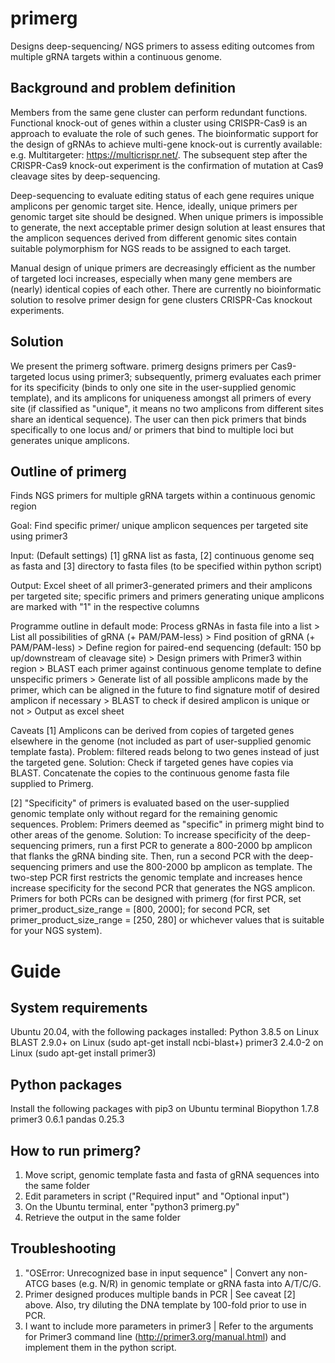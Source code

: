 # primerg
Designs deep-sequencing/ NGS primers to assess editing outcomes from multiple gRNA targets within a continuous genome. 

## Background and problem definition
Members from the same gene cluster can perform redundant functions. Functional knock-out of genes within a cluster using CRISPR-Cas9 is an approach to evaluate the role of such genes. The bioinformatic support for the design of gRNAs to achieve multi-gene knock-out is currently available: e.g. Multitargeter: https://multicrispr.net/. The subsequent step after the CRISPR-Cas9 knock-out experiment is the confirmation of mutation at Cas9 cleavage sites by deep-sequencing. 

Deep-sequencing to evaluate editing status of each gene requires unique amplicons per genomic target site. Hence, ideally, unique primers per genomic target site should be designed. When unique primers is impossible to generate, the next acceptable primer design solution at least ensures that the amplicon sequences derived from different genomic sites contain suitable polymorphism for NGS reads to be assigned to each target. 

Manual design of unique primers are decreasingly efficient as the number of targeted loci increases, especially when many gene members are (nearly) identical copies of each other. There are currently no bioinformatic solution to resolve primer design for gene clusters CRISPR-Cas knockout experiments.

## Solution
We present the primerg software. primerg designs primers per Cas9-targeted locus using primer3; subsequently, primerg evaluates each primer for its specificity (binds to only one site in the user-supplied genomic template), and its amplicons for uniqueness amongst all primers of every site (if classified as "unique", it means no two amplicons from different sites share an identical sequence). The user can then pick primers that binds specifically to one locus and/ or primers that bind to multiple loci but generates unique amplicons.

## Outline of primerg 
Finds NGS primers for multiple gRNA targets within a continuous genomic region

Goal:  Find specific primer/ unique amplicon sequences per targeted site using primer3

Input: (Default settings) [1] gRNA list as fasta, [2] continuous genome seq as fasta and [3] directory to fasta files (to be specified within python script)

Output: Excel sheet of all primer3-generated primers and their amplicons per targeted site; specific primers and primers generating unique amplicons are marked with "1" in the respective columns

Programme outline in default mode: 
  Process gRNAs in fasta file into a list > List all possibilities of gRNA (+ PAM/PAM-less) >
  Find position of gRNA (+ PAM/PAM-less)  > Define region for paired-end sequencing (default: 150 bp up/downstream of cleavage site) >
  Design primers with Primer3 within region > BLAST each primer against continuous genome template to define unspecific primers >
  Generate list of all possible amplicons made by the primer, which can be aligned in the future to find signature motif of desired amplicon if necessary >
  BLAST to check if desired amplicon is unique or not > Output as excel sheet

Caveats
  [1] Amplicons can be derived from copies of targeted genes elsewhere in the genome (not included as part of user-supplied genomic template fasta).
      Problem: filtered reads belong to two genes instead of just the targeted gene.
      Solution: Check if targeted genes have copies via BLAST. 
      Concatenate the copies to the continuous genome fasta file supplied to Primerg.

  [2] "Specificity" of primers is evaluated based on the user-supplied genomic template only without regard for the remaining genomic sequences. 
      Problem: Primers deemed as "specific" in primerg might bind to other areas of the genome.
      Solution: To increase specificity of the deep-sequencing primers, run a first PCR to generate a 800-2000 bp amplicon that flanks the gRNA binding site. Then, run a second                 PCR with the deep-sequencing primers and use the 800-2000 bp amplicon as template. The two-step PCR first restricts the genomic template and increases hence 
                increase specificity for the second PCR that generates the NGS amplicon. Primers for both PCRs can be designed with primerg (for first PCR, set  
                primer_product_size_range = [800, 2000]; for second PCR, set primer_product_size_range = [250, 280] or whichever values that is suitable for your NGS system).

# Guide

## System requirements 
  Ubuntu 20.04, with the following packages installed:
  Python 3.8.5 on Linux 
  BLAST 2.9.0+ on Linux    (sudo apt-get install ncbi-blast+)
  primer3 2.4.0-2 on Linux (sudo apt-get install primer3)

## Python packages
  Install the following packages with pip3 on Ubuntu terminal
  Biopython 1.7.8
  primer3 0.6.1
  pandas 0.25.3
  
## How to run primerg?
  1. Move script, genomic template fasta and fasta of gRNA sequences into the same folder
  2. Edit parameters in script ("Required input" and "Optional input")
  3. On the Ubuntu terminal, enter "python3 primerg.py"
  4. Retrieve the output in the same folder
 
## Troubleshooting 
  1. "OSError: Unrecognized base in input sequence" | Convert any non-ATCG bases (e.g. N/R) in genomic template or gRNA fasta into A/T/C/G. 
  2. Primer designed produces multiple bands in PCR | See caveat [2] above. Also, try diluting the DNA template by 100-fold prior to use in PCR.
  3. I want to include more parameters in primer3 | Refer to the arguments for Primer3 command line (http://primer3.org/manual.html) and implement them in the python script. 
